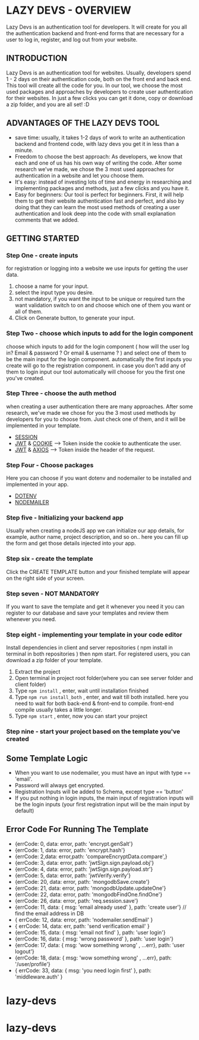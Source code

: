
# LAZY DEVS - OVERVIEW

Lazy Devs is an authentication tool for developers. It will create for you all the authentication backend and front-end forms that are necessary for a user to log in, register, and log out from your website.

## INTRODUCTION

Lazy Devs is an authentication tool for websites. Usually, developers spend 1 - 2 days on their authentication code, both on the front end and back end. This tool will create all the code for you. In our tool, we choose the most used packages and approaches by developers to create user authentication for their websites. In just a few clicks you can get it done, copy or download a zip folder, and you are all set! :D

## ADVANTAGES OF THE LAZY DEVS TOOL

- save time: usually, it takes 1-2 days of work to write an authentication backend and frontend code, with lazy devs you get it in less than a minute.
- Freedom to choose the best approach: As developers, we know that each and one of us has his own way of writing the code. After some research we’ve made, we chose the 3 most used approaches for authentication in a website and let you choose them.
- It's easy: instead of investing lots of time and energy in researching and implementing packages and methods, just a few clicks and you have it.
- Easy for beginners: Our tool is perfect for beginners. First, it will help them to get their website authentication fast and perfect, and also by doing that they can learn the most used methods of creating a user authentication and look deep into the code with small explanation comments that we added.

## GETTING STARTED
 
### Step One - create inputs

for registration or logging into a website we use inputs for getting the user data.

1. choose a name for your input.
2. select the input type you desire.
3. not mandatory, if you want the input to be unique or required turn the want validation switch to on and choose which one of them you want or all of them.
4. Click on Generate button, to generate your input.

### Step Two - choose which inputs to add for the login component

choose which inputs to add for the login component ( how will the user log in? Email & password ? Or email & username ? ) and select one of them to be the main input for the login component. automatically the first inputs you create will go to the registration component. in case you don't add any of them to login input our tool automatically will choose for you the first one you've created.

### Step Three - choose the auth method

when creating a user authentication there are many approaches. After some research, we've made we chose for you the 3 most used methods by developers for you to choose from. Just check one of them, and it will be implemented in your template.

- [SESSION](https://github.com/expressjs/session#readme)
- [JWT](https://jwt.io/introduction) & [COOKIE](https://github.com/jshttp/cookie) —> Token inside the cookie to authenticate the user.
- [JWT](https://jwt.io/introduction) & [AXIOS](https://axios-http.com/docs/intro) —> Token inside the header of the request.

### Step Four - Choose packages

Here you can choose if you want dotenv and nodemailer to be installed and implemented in your app.

- [DOTENV](https://www.npmjs.com/package/dotenv)
- [NODEMAILER](https://nodemailer.com/about/)

### Step five - Initializing your backend app

Usually when creating a nodeJS app we can initialize our app details, for example, author name, project description, and so on.. here you can fill up the form and get those details injected into your app.

### Step six - create the template

Click the CREATE TEMPLATE button and your finished template will appear on the right side of your screen.

### Step seven - NOT MANDATORY

If you want to save the template and get it whenever you need it you can register to our database and save your templates and review them whenever you need.

### Step eight - implementing your template in your code editor

Install dependencies in client and server repositories ( npm install in terminal in both repositories ) then npm start. For registered users, you can download a zip folder of your template.

1. Extract the project
2. Open terminal in project root folder(where you can see server folder and client folder)
3. Type ```npm install``` , enter, wait until installation finished
4. Type ```npm run install_both``` , enter, and wait till both installed. here you need to wait for both back-end & front-end to compile. front-end compile usually takes a little longer.
5. Type ```npm start``` , enter, now you can start your project

### Step nine - start your project based on the template you've created

## Some Template Logic

- When you want to use nodemailer, you must have an input with type == 'email'.
- Password will always get encrypted.
- Registration Inputs will be added to Schema, except type == 'button'
- If you put nothing in login inputs, the main input of registration inputs will be the login inputs (your first registration input will be the main input by default)

## Error Code For Running The Template

- {errCode: 0, data: error, path: 'encrypt.genSalt'}
- {errCode: 1, data: error, path: 'encrypt.hash'}
- {errCode: 2,data: error,path: 'compareEncryptData.compare',}
- {errCode: 3, data: error, path: 'jwtSign.sign.payload.obj'}
- {errCode: 4, data: error, path: 'jwtSign.sign.payload.str'}
- {errCode: 5, data: error, path: 'jwtVerify.verify'}
- {errCode: 20, data: error, path: 'mongodbSave.create'}
- {errCode: 21, data: error, path: 'mongodbUpdate.updateOne'}
- {errCode: 22, data: error, path: 'mongodbFindOne.findOne'}
- {errCode: 26, data: error, path: 'req.session.save'}
- {errCode: 11, data: { msg: 'email already used' }, path: 'create user'} // find the email address in DB
- { errCode: 12, data: error, path: 'nodemailer.sendEmail' }
- { errCode: 14, data: err, path: 'send verification email' }
- {errCode: 15, data: { msg: 'email not find' }, path: 'user login'}
- {errCode: 16, data: { msg: 'wrong password' }, path: 'user login'}
- {errCode: 17, data: { msg: 'wow something wrong' , ...err}, path: 'user logout'}
- {errCode: 18, data: { msg: 'wow something wrong' , ...err}, path: '/user/profile'}
- { errCode: 33, data: { msg: 'you need login first' }, path: 'middleware.auth' }
# lazy-devs
# lazy-devs
